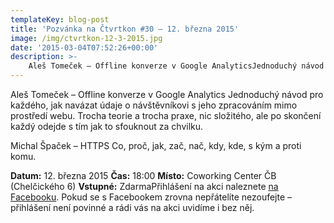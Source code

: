 ```yaml
---
templateKey: blog-post
title: 'Pozvánka na Čtvrtkon #30 – 12. března 2015'
image: /img/ctvrtkon-12-3-2015.jpg
date: '2015-03-04T07:52:26+00:00'
description: >-
    Aleš Tomeček – Offline konverze v Google AnalyticsJednoduchý návod pro každého, jak navázat údaje o návštěvníkovi s jeho zpracováním mimo prostředí webu. Trocha teorie a trocha praxe, nic...
---
```

Aleš Tomeček – Offline konverze v Google Analytics Jednoduchý návod pro každého, jak navázat údaje o návštěvníkovi s jeho zpracováním mimo prostředí webu. Trocha teorie a trocha praxe, nic složitého, ale po skončení každý odejde s tím jak to sfouknout za chvilku.

Michal Špaček – HTTPS Co, proč, jak, zač, nač, kdy, kde, s kým a proti komu.

**Datum:** 12. března 2015 **Čas:** 18:00 **Místo:** Coworking Center ČB (Chelčického 6) **Vstupné:** ZdarmaPřihlášení na akci naleznete [na Facebooku](https://www.facebook.com/events/738930779558241/ "Markeťácký Čtvrtkon"). Pokud se s Facebookem zrovna nepřátelíte nezoufejte – přihlášení není povinné a rádi vás na akci uvidíme i bez něj. 